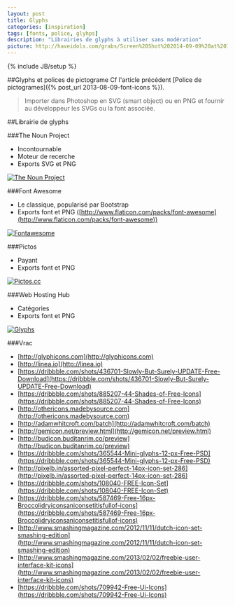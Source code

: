 ```yaml
---
layout: post
title: Glyphs
categories: [inspiration]
tags: [fonts, police, glyhps]
description: "Librairies de glyphs à utiliser sans modération"
picture: http://haveidols.com/grabs/Screen%20Shot%202014-09-09%20at%2012.22.52.png
---
```

{% include JB/setup %}

##Glyphs et polices de pictograme
Cf l'article précédent [Police de pictogrames]({% post_url 2013-08-09-font-icons %}).
> Importer dans Photoshop en SVG (smart object) ou en PNG et fournir au développeur les SVGs ou la font associée.

##Librairie de glyphs

###The Noun Project
- Incontournable
- Moteur de recerche
- Exports SVG et PNG

[![The Noun Project](http://haveidols.com/grabs/Screen%20Shot%202014-06-18%20at%2010.40.25.png)](http://thenounproject.com)

###Font Awesome
- Le classique, popularisé par Bootstrap
- Exports font et PNG ([http://www.flaticon.com/packs/font-awesome](http://www.flaticon.com/packs/font-awesome))

[![Fontawesome](http://haveidols.com/grabs/Screen%20Shot%202014-06-18%20at%2010.58.18.png)](http://fontawesome.io)

###Pictos
- Payant
- Exports font et PNG

[![Pictos.cc](http://haveidols.com/grabs/Screen%20Shot%202014-06-20%20at%2009.40.28.png)](http://pictos.cc)


###Web Hosting Hub
- Catégories
- Exports font et PNG

[![Glyphs](http://haveidols.com/grabs/Screen%20Shot%202014-06-18%20at%2010.38.30.png)](http://www.webhostinghub.com/glyphs)


###Vrac
- [http://glyphicons.com](http://glyphicons.com)
- [http://linea.io](http://linea.io)
- [https://dribbble.com/shots/436701-Slowly-But-Surely-UPDATE-Free-Download](https://dribbble.com/shots/436701-Slowly-But-Surely-UPDATE-Free-Download)
- [https://dribbble.com/shots/885207-44-Shades-of-Free-Icons](https://dribbble.com/shots/885207-44-Shades-of-Free-Icons)
- [http://othericons.madebysource.com](http://othericons.madebysource.com)
- [http://adamwhitcroft.com/batch](http://adamwhitcroft.com/batch)
- [http://gemicon.net/preview.html](http://gemicon.net/preview.html)
- [http://budicon.buditanrim.co/preview](http://budicon.buditanrim.co/preview)
- [https://dribbble.com/shots/365544-Mini-glyphs-12-px-Free-PSD](https://dribbble.com/shots/365544-Mini-glyphs-12-px-Free-PSD)
- [http://pixelb.in/assorted-pixel-perfect-14px-icon-set-286](http://pixelb.in/assorted-pixel-perfect-14px-icon-set-286)
- [https://dribbble.com/shots/108040-FREE-Icon-Set](https://dribbble.com/shots/108040-FREE-Icon-Set)
- [https://dribbble.com/shots/587469-Free-16px-Broccolidryiconsaniconsetitisfullof-icons](https://dribbble.com/shots/587469-Free-16px-Broccolidryiconsaniconsetitisfullof-icons)
- [http://www.smashingmagazine.com/2012/11/11/dutch-icon-set-smashing-edition](http://www.smashingmagazine.com/2012/11/11/dutch-icon-set-smashing-edition)
- [http://www.smashingmagazine.com/2013/02/02/freebie-user-interface-kit-icons](http://www.smashingmagazine.com/2013/02/02/freebie-user-interface-kit-icons)
- [https://dribbble.com/shots/709942-Free-Ui-Icons](https://dribbble.com/shots/709942-Free-Ui-Icons)